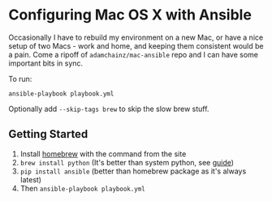Configuring Mac OS X with Ansible
=================================

Occasionally I have to rebuild my environment on a new Mac, or have a nice setup
of two Macs - work and home, and keeping them consistent would be a pain. Come a
ripoff of `adamchainz/mac-ansible` repo and I can have some important bits in
sync.

To run:

    ansible-playbook playbook.yml

Optionally add `--skip-tags brew` to skip the slow brew stuff.


Getting Started
---------------

1. Install [homebrew](http://brew.sh/) with the command from the site
2. `brew install python` (It's better than system python, see
   [guide](https://github.com/Homebrew/homebrew/blob/master/share/doc/homebrew/Homebrew-and-Python.md))
3. `pip install ansible` (better than homebrew package as it's always latest)
4. Then `ansible-playbook playbook.yml`
